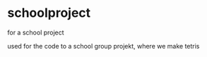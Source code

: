 # schoolproject
for a school project

used for the code to a school group projekt, where we make tetris
